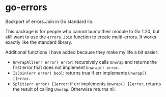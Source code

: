 go-errors
=========
Backport of errors.Join in Go standard lib.

This package is for people who cannot bump their module to Go 1.20, but still want to use the `errors.Join` function to create multi-errors. It works exactly like the standard library.

Additional functions I have added because they make my life a bit easier:

  - `UnwrapAll(err error) error`: recursively calls `Unwrap` and returns the first error that does not implement `Unwrap() error`.
  - `IsJoin(err error) bool`: returns true if err implements `Unwrap() []error`.
  - `Split(err error) []error`: if err implements `Unwrap() []error`, returns the result of calling `Unwrap`. Otherwise returns nil.
